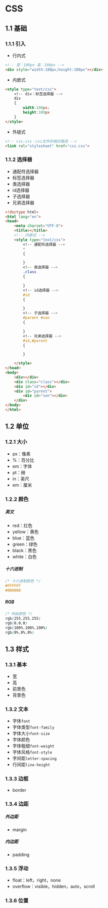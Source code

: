 # CSS

## 1.1 基础

### 1.1.1 引入

* 行内式

```html
<!-- 宽：100px 高：100px -->
<div style="width:100px;height:100px"></div>
```

* 内嵌式

```html
<style type="text/css">
    <!-- div：标签选择器 -->
    div 
    {
        width:100px;
        height:100px
    }
</style>
```

* 外链式

```html
<!-- css.css：css文件的相对路径 -->
<link rel="stylesheet" href="css.css">
```

### 1.1.2 选择器

* 通配符选择器
* 标签选择器
* 类选择器
* id选择器
* 子选择器
* 兄弟选择器

```html
<!doctype html>
<html lang="en">
<head>
    <meta charset="UTF-8">
    <title></title>
    <!-- 内嵌式 -->
    <style type="text/css">
        <!-- 通配符选择器 -->
        *
        {

        }
        <!-- 类选择器 -->
        .class
        {

        }
        <!-- id选择器 -->
        #id
        {

        }
        <!-- 子选择器 -->
        #parent #son
        {

        }
        <!-- 兄弟选择器 -->
        #id,#parent
        {

        }

    </style>
</head>
<body>
    <div></div>
    <div class="class"></div>
    <div id="id"></div>
    <div id="parent">
        <div id="son"></div>
    </div>
</body>
</html>
```

## 1.2 单位

### 1.2.1 大小

* px：像素
* %：百分比
* em：字体
* pt：磅
* in：英尺
* em：厘米

### 1.2.2 颜色

##### 英文

* red：红色
* yellow：黄色
* blue：蓝色
* green：绿色
* black：黑色
* white：白色

##### 十六进制

```css
/* 十六进制颜色 */
#FFFFFF
#000000
```

##### RGB

```css
/* RGB颜色 */
rgb(255,255,255)
rgb(0,0,0)
rgb(100%,100%,100%)
rgb(0%,0%,0%)
```

## 1.3 样式

### 1.3.1 基本

* 宽
* 高
* 前景色
* 背景色

### 1.3.2 文本

* 字体`font`
* 字体类型`font-family`
* 字体大小`font-size`
* 字体颜色
* 字体粗细`font-weight`
* 字体风格`font-style`
* 字间距`letter-spacing`
* 行间距`line-height`

### 1.3.3 边框

* border

### 1.3.4 边距

##### 外边距

* margin

##### 内边距

* padding

### 1.3.5 浮动

* float：left，right，none
* overflow：visible，hidden，auto，scroll

### 1.3.6 位置



